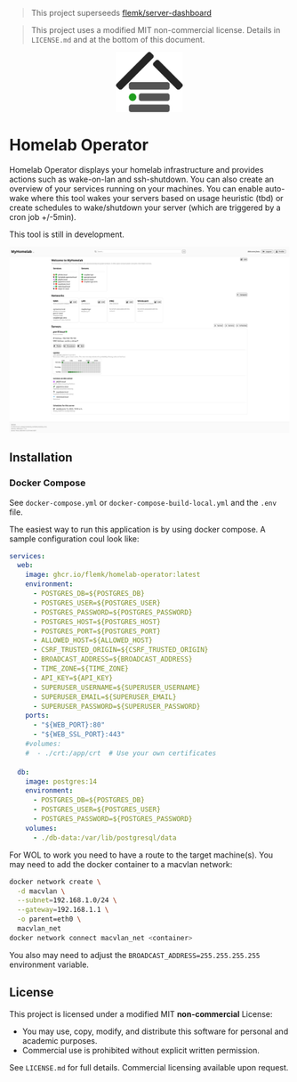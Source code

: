 > This project superseeds [flemk/server-dashboard](https://github.com/flemk/server-dashboard)

> This project uses a modified MIT non-commercial license. Details in `LICENSE.md` and at the bottom of this document.

<p align="center">
  <img src="./homelab_operator/static/img/homelab-operator.png" alt="Homelab-Operator Icon" width="120"/>
</p>

# Homelab Operator
Homelab Operator displays your homelab infrastructure and provides actions such as wake-on-lan and ssh-shutdown. You can also create an overview of your services running on your machines. You can enable auto-wake where this tool wakes your servers based on usage heuristic (tbd) or create schedules to wake/shutdown your server (which are triggered by a cron job +/-5min).

This tool is still in development.

![Dashboard](./src/img/dashboard.png)

## Installation
### Docker Compose
See `docker-compose.yml` or `docker-compose-build-local.yml` and the `.env` file.

The easiest way to run this application is by using docker compose. A sample configuration coul look like:

```yaml
services:
  web:
    image: ghcr.io/flemk/homelab-operator:latest
    environment:
      - POSTGRES_DB=${POSTGRES_DB}
      - POSTGRES_USER=${POSTGRES_USER}
      - POSTGRES_PASSWORD=${POSTGRES_PASSWORD}
      - POSTGRES_HOST=${POSTGRES_HOST}
      - POSTGRES_PORT=${POSTGRES_PORT}
      - ALLOWED_HOST=${ALLOWED_HOST}
      - CSRF_TRUSTED_ORIGIN=${CSRF_TRUSTED_ORIGIN}
      - BROADCAST_ADDRESS=${BROADCAST_ADDRESS}
      - TIME_ZONE=${TIME_ZONE}
      - API_KEY=${API_KEY}
      - SUPERUSER_USERNAME=${SUPERUSER_USERNAME}
      - SUPERUSER_EMAIL=${SUPERUSER_EMAIL}
      - SUPERUSER_PASSWORD=${SUPERUSER_PASSWORD}
    ports:
      - "${WEB_PORT}:80"
      - "${WEB_SSL_PORT}:443"
    #volumes:
    #  - ./crt:/app/crt  # Use your own certificates

  db:
    image: postgres:14
    environment:
      - POSTGRES_DB=${POSTGRES_DB}
      - POSTGRES_USER=${POSTGRES_USER}
      - POSTGRES_PASSWORD=${POSTGRES_PASSWORD}
    volumes:
      - ./db-data:/var/lib/postgresql/data

```

For WOL to work you need to have a route to the target machine(s). You may need to add the docker container to a macvlan network:
```bash
docker network create \
  -d macvlan \
  --subnet=192.168.1.0/24 \
  --gateway=192.168.1.1 \
  -o parent=eth0 \
  macvlan_net
docker network connect macvlan_net <container>
```
You also may need to adjust the `BROADCAST_ADDRESS=255.255.255.255` environment variable.

## License
This project is licensed under a modified MIT **non-commercial** License:

- You may use, copy, modify, and distribute this software for personal and academic purposes.
- Commercial use is prohibited without explicit written permission.

See `LICENSE.md` for full details. Commercial licensing available upon request.
